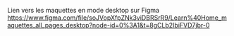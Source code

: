 Lien vers les maquettes en mode desktop sur Figma https://www.figma.com/file/soJVopXfpZNk3viDBRSrR9/Learn%40Home_maquettes_all_pages_desktop?node-id=0%3A1&t=8gCLb2IbiFVD7jbr-0
